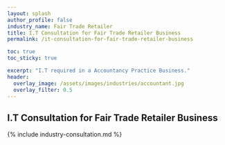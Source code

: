 ```yaml
---
layout: splash 
author_profile: false 
industry_name: Fair Trade Retailer
title: I.T Consultation for Fair Trade Retailer Business
permalink: /it-consultation-for-fair-trade-retailer-business

toc: true
toc_sticky: true

excerpt: "I.T required in a Accountancy Practice Business."
header:
  overlay_image: /assets/images/industries/accountant.jpg
  overlay_filter: 0.5 
---
```


## I.T Consultation for Fair Trade Retailer Business

{% include industry-consultation.md %}
